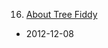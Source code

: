 16. [About Tree Fiddy](https://linuxgamecast.com/2012/12/linuxgamecast-weekly-ep16-about-tree-fiddy/)
   * 2012-12-08
